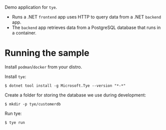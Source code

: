 Demo application for `tye`.
- Runs a .NET `frontend` app uses HTTP to query data from a .NET `backend` app.
- The `backend` app retrieves data from a PostgreSQL database that runs in a container.

# Running the sample

Install `podman`/`docker` from your distro.

Install `tye`:

```
$ dotnet tool install -g Microsoft.Tye --version "*-*"
```

Create a folder for storing the database we use during development:
```
$ mkdir -p tye/customerdb
```

Run tye:
```
$ tye run
```
